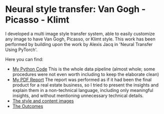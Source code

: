 # Neural style transfer: Van Gogh - Picasso - Klimt
I developed a multi image style transfer system, able to easily customize any image to have Van Gogh, Picasso, or Klimt style. This work has been performed by building upon the work by Alexis Jacq in 'Neural Transfer Using PyTorch'.

Here you can find:
- [My Python Code](https://github.com/ANDREAaNAPPI/Real-Estate-Analytics-Melbourne/blob/main/Real_Estate_Melbourne.ipynb)
  This is the whole data pipeline (almost whole; some procedures were not even worth including to keep the elaborate clean)
- [My PDF Report](https://github.com/ANDREAaNAPPI/Real-Estate-Analytics-Melbourne/blob/main/Real%20Estate%20Melbourne%20data%20analysis%20Report.pdf)
  The report was performed as if it had been the final product for a real estate business, so I tried to present the insights and explain them in a non-technical language, including only meaningful insights, and 
  without mentioning unnecessary technical details.
- [The style and content images](https://github.com/ANDREAaNAPPI/Neural-style-transfer-Van-Gogh---Picasso---Klimt/tree/main/Style_images)
- [The Outcomes](https://github.com/ANDREAaNAPPI/Neural-style-transfer-Van-Gogh---Picasso---Klimt/tree/main/Output%20images)


